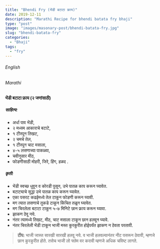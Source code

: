 ```yaml
---
title: "Bhendi Fry (भेंडी बटाटा फ्राय)"
date: 2019-12-11
description: "Marathi Recipe for bhendi batata fry bhaji"
type: "post"
image: "images/masonary-post/bhendi-batata-fry.jpg"
slug: "bhendi-batata-fry"
categories: 
  - "Bhaji"
tags:
  - "fry"
---
```



###### English








###### Marathi




#### भेंडी बटाटा फ्राय (२ जणांसाठी)



##### साहित्य: 

- अर्धा पाव भेंडी,
- २ मध्यम आकाराचे बटाटे,
- १ टीस्पून तिखट,
- २ चमचे तेल,
- १ टीस्पून चाट मसाला,
- ४-५ लसणाच्या पाकळ्या,
- चवीनुसार मीठ,
- फोडणीसाठी मोहरी, जिरे, हिंग, हळद .

##### कृती: 

- भेंडी स्वच्छ धुवून व कोरडी पुसून, उभे पातळ काप करून घ्यावेत.
- बटाट्याचे सुद्धा उभे पातळ काप करून घ्यावेत.
- एका पसरट कढईमध्ये तेल टाकून फोडणी करून घ्यावी.
- मग त्यात लसणाचे तुकडे टाकून किंचित तळून घ्यावेत.
- मग चिरलेला बटाटा टाकून ५-७ मिनिटे छान फ्राय करून घ्यावा.
- झाकण ठेवू नये.
- नंतर त्यामध्ये तिखट, मीठ, चाट मसाला टाकून छान हलवून घ्यावे.
- नंतर चिरलेली भेंडी टाकून भाजी मस्त कुरकुरीत होईपर्यंत झाकण न ठेवता परतावी.

> **टीप:** भाजी जास्त सारखी सारखी हलवू नये. व भाजी हलवल्यानंतर नीट पसरून ठेवावी, म्हणजे छान कुरकुरीत होते.
तसेच भाजी लो फ्लेम वर करावी म्हणजे अधिक चविष्ट लागते.